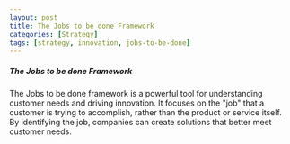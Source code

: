 ```yaml
---
layout: post
title: The Jobs to be done Framework
categories: [Strategy]
tags: [strategy, innovation, jobs-to-be-done]
---
```


##### The Jobs to be done Framework
The Jobs to be done framework is a powerful tool for understanding customer needs and driving innovation. It focuses on the "job" that a customer is trying to accomplish, rather than the product or service itself. By identifying the job, companies can create solutions that better meet customer needs.

